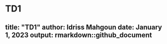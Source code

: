 # TD1

title: "TD1"
author: Idriss Mahgoun
date: January 1, 2023
output: rmarkdown::github_document
---

